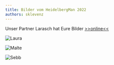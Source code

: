 ```yaml
---
title: Bilder vom HeidelbergMan 2022
authors: sklevenz
---
```


Unser Partner Larasch hat Eure Bilder [>>online<<](https://events.larasch.de/heidelbergman/fotos)

![Laura](https://larasch.de/images/eventFiles/heidelbergman-2022/dsc3199-73330461.jpg)

![Malte](https://larasch.de/images/eventFiles/heidelbergman-2022/dsc3112-73271882.jpg)

![Sebb](https://larasch.de/images/eventFiles/heidelbergman-2022/dsc3134-73303269.jpg)
